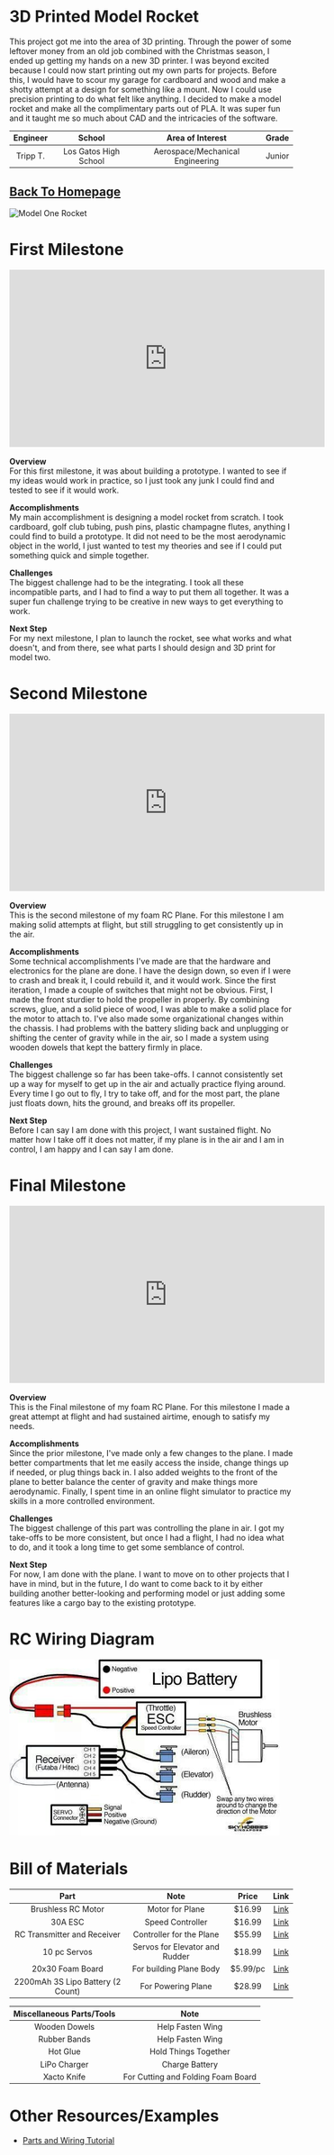 # 3D Printed Model Rocket
This project got me into the area of 3D printing. Through the power of some leftover money from an old job combined with the Christmas season, I ended up getting my hands on a new 3D printer. I was beyond excited because I could now start printing out my own parts for projects. Before this, I would have to scour my garage for cardboard and wood and make a shotty attempt at a design for something like a mount. Now I could use precision printing to do what felt like anything. I decided to make a model rocket and make all the complimentary parts out of PLA. It was super fun and it taught me so much about CAD and the intricacies of the software. 

| **Engineer** | **School** | **Area of Interest** | **Grade** |
|:--:|:--:|:--:|:--:|
| Tripp T. | Los Gatos High School | Aerospace/Mechanical Engineering | Junior |

## [Back To Homepage](./index.md)


![Model One Rocket](./images/ModelOne.jpeg)


# First Milestone
<iframe width="560" height="315" src="https://www.youtube.com/embed/eLJ4wtRUJ0Q?si=9Z-wYppHN6apqz7H" title="YouTube video player" frameborder="0" allow="accelerometer; autoplay; clipboard-write; encrypted-media; gyroscope; picture-in-picture; web-share" referrerpolicy="strict-origin-when-cross-origin" allowfullscreen></iframe>

**Overview**\
For this first milestone, it was about building a prototype. I wanted to see if my ideas would work in practice, so I just took any junk I could find and tested to see if it would work. 

**Accomplishments**\
My main accomplishment is designing a model rocket from scratch. I took cardboard, golf club tubing, push pins, plastic champagne flutes, anything I could find to build a prototype. It did not need to be the most aerodynamic object in the world, I just wanted to test my theories and see if I could put something quick and simple together. 

**Challenges**\
The biggest challenge had to be the integrating. I took all these incompatible parts, and I had to find a way to put them all together. It was a super fun challenge trying to be creative in new ways to get everything to work. 

**Next Step**\
For my next milestone, I plan to launch the rocket, see what works and what doesn't, and from there, see what parts I should design and 3D print for model two. 



# Second Milestone
<!---For your second milestone, explain what you've worked on since your previous milestone. You can highlight:
- Technical details of what you've accomplished and how they contribute to the final goal
- What has been surprising about the project so far
- Previous challenges you faced that you overcame
- What needs to be completed before your final milestone--> 
<iframe width="560" height="315" src="https://www.youtube.com/embed/OAdHz1ghlD0?si=6XIEqs8O4W4EaHot" title="YouTube video player" frameborder="0" allow="accelerometer; autoplay; clipboard-write; encrypted-media; gyroscope; picture-in-picture; web-share" referrerpolicy="strict-origin-when-cross-origin" allowfullscreen></iframe>

**Overview**\
This is the second milestone of my foam RC Plane. For this milestone I am making solid attempts at flight, but still struggling to get consistently up in the air.

**Accomplishments**\
Some technical accomplishments I've made are that the hardware and electronics for the plane are done. I have the design down, so even if I were to crash and break it, I could rebuild it, and it would work. Since the first iteration, I made a couple of switches that might not be obvious. First, I made the front sturdier to hold the propeller in properly. By combining screws, glue, and a solid piece of wood, I was able to make a solid place for the motor to attach to. I've also made some organizational changes within the chassis. I had problems with the battery sliding back and unplugging or shifting the center of gravity while in the air, so I made a system using wooden dowels that kept the battery firmly in place.

**Challenges**\
The biggest challenge so far has been take-offs. I cannot consistently set up a way for myself to get up in the air and actually practice flying around. Every time I go out to fly, I try to take off, and for the most part, the plane just floats down, hits the ground, and breaks off its propeller. 

**Next Step**\
Before I can say I am done with this project, I want sustained flight. No matter how I take off it does not matter, if my plane is in the air and I am in control, I am happy and I can say I am done. 



# Final Milestone

<iframe width="560" height="315" src="https://www.youtube.com/embed/ec7b5v9FoI8?si=OXt-W_M7n9x_Szlu" title="YouTube video player" frameborder="0" allow="accelerometer; autoplay; clipboard-write; encrypted-media; gyroscope; picture-in-picture; web-share" referrerpolicy="strict-origin-when-cross-origin" allowfullscreen></iframe>

**Overview**\
This is the Final milestone of my foam RC Plane. For this milestone I made a great attempt at flight and had sustained airtime, enough to satisfy my needs. 

**Accomplishments**\
Since the prior milestone, I've made only a few changes to the plane. I made better compartments that let me easily access the inside, change things up if needed, or plug things back in. I also added weights to the front of the plane to better balance the center of gravity and make things more aerodynamic. Finally, I spent time in an online flight simulator to practice my skills in a more controlled environment. 

**Challenges**\
The biggest challenge of this part was controlling the plane in air. I got my take-offs to be more consistent, but once I had a flight, I had no idea what to do, and it took a long time to get some semblance of control. 

**Next Step**\
For now, I am done with the plane. I want to move on to other projects that I have in mind, but in the future, I do want to come back to it by either building another better-looking and performing model or just adding some features like a cargo bay to the existing prototype. 

# RC Wiring Diagram
![Wiring Diagram](./images/Schematic.jpeg)



# Bill of Materials

| **Part** | **Note** | **Price** | **Link** |
|:--:|:--:|:--:|:--:| 
|Brushless RC Motor|Motor for Plane|$16.99| <a href= "https://www.amazon.com/FLASH-HOBBY-Brushless-Multicopters-Helicopter/dp/B089YN9WM9/ref=sr_1_4?crid=2N1L4C3VMAL3L&keywords=rc%2Bmotor&qid=1689274087&s=toys-and-games&sprefix=rc%2Bmoto%2Ctoys-and-games%2C163&sr=1-4&th=1"> Link </a>|
| 30A ESC | Speed Controller | $16.99 | <a href= "https://www.amazon.com/RC-Brushless-Electric-Controller-bullet/dp/B071GRSFBD/ref=pd_bxgy_sccl_1/130-2510493-2350145?pd_rd_w=Tpt7i&content-id=amzn1.sym.26a5c67f-1a30-486b-bb90-b523ad38d5a0&pf_rd_p=26a5c67f-1a30-486b-bb90-b523ad38d5a0&pf_rd_r=BWF4MRYYFR352B441YN7&pd_rd_wg=c4Kas&pd_rd_r=55405d14-455a-41be-95ae-b7396496c584&pd_rd_i=B071GRSFBD&psc=1"> Link </a> |
|RC Transmitter and Receiver|Controller for the Plane|$55.99| <a href= "https://www.amazon.com/FLYSKY-Transmitter-Controller-ReceiverUpgrade/dp/B07Z8VCB45/ref=asc_df_B07Z8VCB45/tag=hyprod20&linkCode=df0&hvadid=693311371864&hvpos=&hvnetw=g&hvrand=11435024384380593492&hvpone=&hvptwo=&hvqmt=&hvdev=c&hvdvcmdl=&hvlocint=&hvlocphy=9032183&hvtargid=pla-1088447909254&psc=1&mcid=5511ea153e703c4388c5be8c069ed453&gad_source=1"> Link </a>|
|10 pc Servos| Servos for Elevator and Rudder | $18.99 | <a href="https://www.amazon.com/Smraza-Helicopter-Airplane-Control-Arduino/dp/B07L2SF3R4/ref=sr_1_4?crid=2POL45TEUW4&dib=eyJ2IjoiMSJ9.1_WMN8TnuC1saC398n-qI5stCSQHi8o99msGSDDxL2zm7zTwqArq9Haxm6-dPkY4u0u7nfhcnMVKqwPX1LWaXD5enoeMKCW7TffNX9KScFx5PPDxh9Qq0AJHLT9QlOls5LrQucwz-17KyiQ5B65C6XhUBvkjgi8FtUvRaLzyP3uDVJC1H1coJhlH1534CA93cabK3bBtXmQnODrzOGHMJ4VHaz70rUJ5njq41MBRdwFMQuIiUTxoX4r6pajpS-4ZT_7DZx1XT0_cueVRlae7EMi7-ARQWac2bWEttdZklpU.xtCOtC6si7PFJAjjJmEaHLPV2y0Bik1MknRVT188K1A&dib_tag=se&keywords=servos&qid=1719420120&s=toys-and-games&sprefix=servos%2Ctoys-and-games%2C136&sr=1-4&th=1"> Link </a> |
| 20x30 Foam Board | For building Plane Body | $5.99/pc |<a href="https://www.michaels.com/product/20-x-30-white-foam-board-10110205?michaelsStore=3340&inv=93"> Link </a> |
|2200mAh 3S Lipo Battery (2 Count) |For Powering Plane|$28.99|<a href="https://www.amazon.com/CNHL-2200mAh-Battery-Airplane-Quadcopter/dp/B08KD1YN9F/ref=sr_1_5_pp?crid=27WM5D7VOGY03&dib=eyJ2IjoiMSJ9.x2TCcQBNLj9ew7DEv4HGLWG-K5FDudg1GrHocf0wd5_eUWPE7YTnosMVTjM1-O2ecbcMbwK8mbKg7hNFdtsGKxM-xmQwNI_lYNHvUU2t_TbtDz50syPYPG-fVAnqaGwn7Sx6Y1dCaHmnuMoMXv_u83sX0OqEou8l1SdeYmw0IF8OeBXc2DgvPaM53jzwvG0OjpgOfJyGpakl24YXKZ24FMCwQxqggZy960l7WKkvFSByDuOn0uwhsZSsla9mmz3AnBxEzOkL5mepSPJ4fVnaDhvcFoTFm6mVfoNxWr16bX4.dtJjND3QzEJJXImTbEyl5nBAGX7kRNa9Ffc4ipC0TIc&dib_tag=se&keywords=LiPo+battery&qid=1719421510&sprefix=lipo+battery%2Caps%2C162&sr=8-5"> Link </a>|


|**Miscellaneous Parts/Tools**| **Note**|
|:--:|:--:|
|Wooden Dowels|Help Fasten Wing|
|Rubber Bands|Help Fasten Wing|
|Hot Glue|Hold Things Together|
|LiPo Charger|Charge Battery|
|Xacto Knife|For Cutting and Folding Foam Board|




# Other Resources/Examples
- <a href="https://www.instructables.com/Beginners-Guide-to-Connecting-Your-RC-Plane-Electr/"> Parts and Wiring Tutorial </a>
